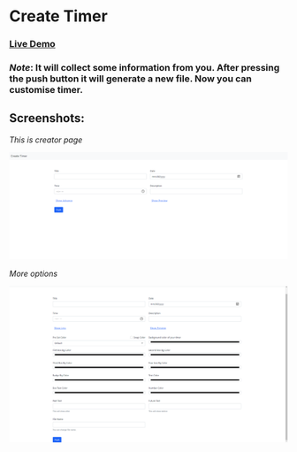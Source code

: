 # Create Timer

### <a href="https://avinashboy.github.io/create-timer/">Live Demo</a>

### *Note*: It will collect some information from you. After pressing the push button it will generate a new file. Now you can customise timer.

## Screenshots:

_This is creator page_

![view page](./Screenshot/info.png)

_More options_

![view page](./Screenshot/options.png)
